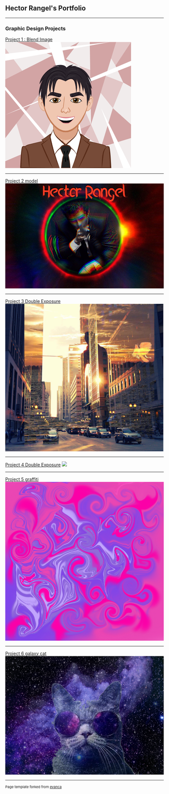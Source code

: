 ## Hector Rangel's Portfolio
---

### Graphic Design Projects

[Project 1 : Blend Image](/sample_page)
<img src="images/AvatarMaker.png?raw=true"/>

---
[Project 2 model](/pdf/sample_presentation.pdf)
<img src="images/Hector Rangel p.4.jpg?raw=true"/>

---
[Project 3 Double Exposure](http://example.com/)
<img src="images/doubler exposere.png?raw=true"/>

---
[Project 4 Double Exposure](http://example.com/)
<img src="images/ripped affect.png?raw=true"/>

---
[Project 5 graffiti](http://example.com/)
<img src="images/god tier.png?raw=true"/>

---
[Project 6 galaxy cat](http://example.com/)
<img src="images/glaxy cat.jpg?raw=true"/>






---
<p style="font-size:11px">Page template forked from <a href="https://github.com/evanca/quick-portfolio">evanca</a></p>
<!-- Remove above link if you don't want to attibute -->
